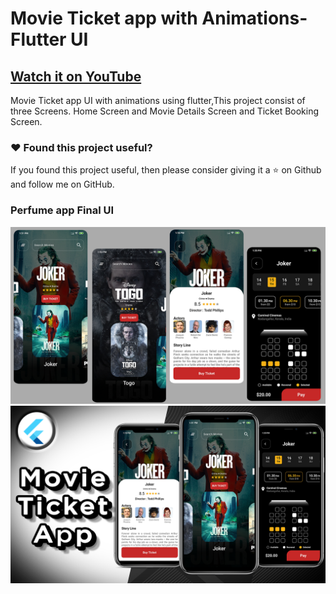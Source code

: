 # Movie Ticket app with Animations- Flutter UI

## [Watch it on YouTube](https://www.youtube.com/watch?v=QOS1CDAQyMU)


Movie Ticket app UI with animations using flutter,This project consist of three Screens. Home Screen and Movie Details Screen and Ticket Booking Screen. 

### :heart: Found this project useful?

If you found this project useful, then please consider giving it a :star: on Github and follow me on GitHub.

### Perfume app Final UI

![App UI](/movie.png)
![App UI](/moviethumb.png)
